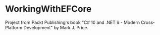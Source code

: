 # WorkingWithEFCore

Project from Packt Publishing's book "C# 10 and .NET 6 - Modern Cross-Platform Development" by Mark J. Price.

